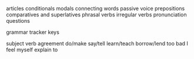 articles
conditionals
modals
connecting words
passive voice
prepositions
comparatives and superlatives
phrasal verbs
irregular verbs
pronunciation
questions


grammar tracker keys




subject verb agreement
do/make
say/tell
learn/teach
borrow/lend
too bad
I feel myself
explain to